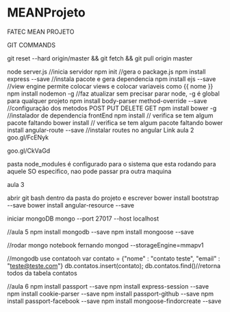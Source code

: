 # MEANProjeto
FATEC MEAN PROJETO

GIT COMMANDS

git reset --hard origin/master && git fetch && git pull origin master

node server.js //inicia servidor
npm init //gera o package.js
npm install express --save //instala pacote e gera dependencia
npm install ejs --save //view engine permite colocar views e colocar variaveis como {{ nome }}
npm install nodemon -g //faz atualizar sem precisar parar node, -g é global para qualquer projeto
npm install  body-parser method-override --save //configuração dos metodos POST PUT DELETE GET
npm install bower -g //instalador de dependencia frontEnd
npm install // verifica se tem algum pacote faltando
bower install // verifica se tem algum pacote faltando
bower install angular-route --save //instalar routes no angular
Link aula 2
goo.gl/FcENyk

goo.gl/CkVaGd

pasta node_modules é configurado para o sistema que esta rodando para aquele SO especifico, nao pode passar pra outra maquina

aula 3

abrir git bash dentro da pasta do projeto e escrever
bower install bootstrap --save
bower install angular-resource --save

iniciar mongoDB
mongo --port 27017 --host localhost

//aula 5
npm install mongodb --save
npm install mongoose --save

//rodar mongo notebook fernando
mongod --storageEngine=mmapv1

//mongodb
use contatooh
var contato = {"nome" : "contato teste", "email" : "teste@teste.com"}
db.contatos.insert(contato);
db.contatos.find()//retorna todos da tabela contatos


//aula 6
npm install passport --save
npm install express-session --save
npm install cookie-parser --save
npm install passport-github --save
npm install passport-facebook --save
npm install mongoose-findorcreate --save
